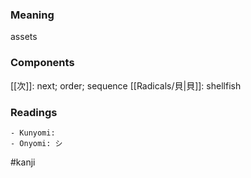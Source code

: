 ### Meaning

assets

### Components

[[次]]: next; order; sequence [[Radicals/貝|貝]]: shellfish

### Readings

```
- Kunyomi: 
- Onyomi: シ
```

#kanji